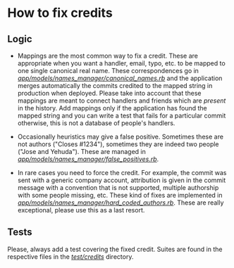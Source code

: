 # How to fix credits

## Logic

* Mappings are the most common way to fix a credit. These are appropriate when you want a handler, email, typo, etc. to be mapped to one single canonical real name. These correspondences go in [*app/models/names_manager/canonical_names.rb*](../app/models/names_manager/canonical_names.rb) and the application merges automatically the commits credited to the mapped string in production when deployed. Please take into account that these mappings are meant to connect handlers and friends which are *present* in the history. Add mappings only if the application has found the mapped string and you can write a test that fails for a particular commit otherwise, this is not a database of people's handlers.

* Occasionally heuristics may give a false positive. Sometimes these are not authors ("Closes #1234"), sometimes they are indeed two people ("Jose and Yehuda"). These are managed in [*app/models/names_manager/false_positives.rb*](../app/models/names_manager/false_positives.rb).

* In rare cases you need to force the credit. For example, the commit was sent with a generic company account, attribution is given in the commit message with a convention that is not supported, multiple authorship with some people missing, etc. These kind of fixes are implemented in [*app/models/names_manager/hard_coded_authors.rb*](../app/models/names_manager/hard_coded_authors.rb). These are really exceptional, please use this as a last resort.

## Tests

Please, always add a test covering the fixed credit. Suites are found in the respective files in the [*test/credits*](../test/credits) directory.
